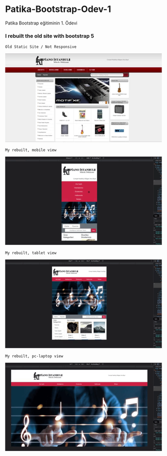 # Patika-Bootstrap-Odev-1
Patika Bootstrap eğitiminin 1. Ödevi

### I rebuilt the old site with bootstrap 5

```
Old Static Site / Not Responsive
```
<img src="orijinal-site.gif" alt="" width="600px">

```
My rebuilt, mobile view
```
<img src="mobile.gif" alt="" width="600px">

```
My rebuilt, tablet view
```
<img src="tablet.gif" alt="" width="600px">

```
My rebuilt, pc-laptop view
```
<img src="pc.gif" alt="" width="600px">


